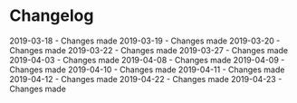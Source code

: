 # Changelog
2019-03-18 - Changes made 
2019-03-19 - Changes made 
2019-03-20 - Changes made 
2019-03-22 - Changes made 
2019-03-27 - Changes made 
2019-04-03 - Changes made 
2019-04-08 - Changes made 
2019-04-09 - Changes made 
2019-04-10 - Changes made 
2019-04-11 - Changes made 
2019-04-12 - Changes made 
2019-04-22 - Changes made 
2019-04-23 - Changes made 
